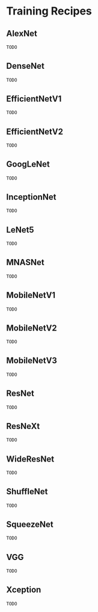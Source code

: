 # Training Recipes

## AlexNet

```bash
TODO
```

## DenseNet

```bash
TODO
```

## EfficientNetV1

```bash
TODO
```

## EfficientNetV2

```bash
TODO
```

## GoogLeNet

```bash
TODO
```

## InceptionNet

```bash
TODO
```

## LeNet5

```bash
TODO
```

## MNASNet

```bash
TODO
```

## MobileNetV1

```bash
TODO
```

## MobileNetV2

```bash
TODO
```

## MobileNetV3

```bash
TODO
```

## ResNet

```bash
TODO
```

## ResNeXt

```bash
TODO
```

## WideResNet

```bash
TODO
```

## ShuffleNet

```bash
TODO
```

## SqueezeNet

```bash
TODO
```

## VGG

```bash
TODO
```

## Xception

```bash
TODO
```
